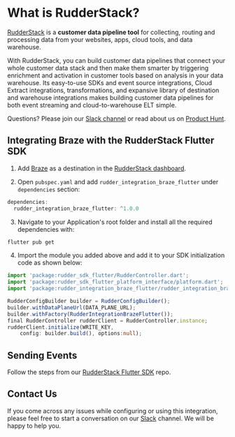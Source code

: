 # What is RudderStack?

[RudderStack](https://rudderstack.com/) is a **customer data pipeline tool** for collecting, routing and processing data from your websites, apps, cloud tools, and data warehouse.

With RudderStack, you can build customer data pipelines that connect your whole customer data stack and then make them smarter by triggering enrichment and activation in customer tools based on analysis in your data warehouse. Its easy-to-use SDKs and event source integrations, Cloud Extract integrations, transformations, and expansive library of destination and warehouse integrations makes building customer data pipelines for both event streaming and cloud-to-warehouse ELT simple.

Questions? Please join our [Slack channel](https://www.rudderstack.com/join-rudderstack-slack-community/) or read about us on [Product Hunt](https://www.producthunt.com/posts/rudderstack).

## Integrating Braze with the RudderStack Flutter SDK

1. Add [Braze](https://www.braze.com/) as a destination in the [RudderStack dashboard](https://app.rudderstack.com/).

2. Open `pubspec.yaml`  and add `rudder_integration_braze_flutter` under `dependencies` section:

```groovy
dependencies:
  rudder_integration_braze_flutter: ^1.0.0
```

3. Navigate to your Application's root folder and install all the required dependencies with:

```bash
flutter pub get
```

4. Import the module you added above and add it to your SDK initialization code as shown below:

```typescript
import 'package:rudder_sdk_flutter/RudderController.dart';
import 'package:rudder_sdk_flutter_platform_interface/platform.dart';
import 'package:rudder_integration_braze_flutter/rudder_integration_braze_flutter.dart';

RudderConfigBuilder builder = RudderConfigBuilder();
builder.withDataPlaneUrl(DATA_PLANE_URL);
builder.withFactory(RudderIntegrationBrazeFlutter());
final RudderController rudderClient = RudderController.instance;
rudderClient.initialize(WRITE_KEY,
    config: builder.build(), options:null);
```

## Sending Events

Follow the steps from our [RudderStack Flutter SDK](https://github.com/rudderlabs/rudder-sdk-flutter#send-events) repo.

## Contact Us

If you come across any issues while configuring or using this integration, please feel free to start a conversation on our [Slack](https://www.rudderstack.com/join-rudderstack-slack-community/) channel. We will be happy to help you.
